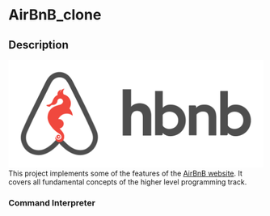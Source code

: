 # AirBnB_clone
## Description
![This is an image](airbnb.png)
This project implements some of the features of the [AirBnB website](https://www.airbnb.com/). It covers all fundamental concepts of the higher level programming track.
### Command Interpreter
